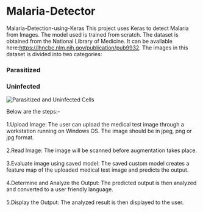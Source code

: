 # Malaria-Detector
Malaria-Detection-using-Keras
This project uses Keras to detect Malaria from Images. The model used is trained from scratch. The dataset is obtained from the National Library of Medicine. It can be available here:https://lhncbc.nlm.nih.gov/publication/pub9932. The images in this dataset is divided into two categories:

### Parasitized                     

### Uninfected</br>

![Parasitized and Uninfected Cells](https://miro.medium.com/max/2632/1*dEu2ZRQZUMQE3bejURfO7g.png)

Below are the steps:-</br>
</br>
1.Upload Image: The user can upload the medical test image through a workstation running on Windows OS. The image should be in jpeg, png or jpg format.</br>
</br>
2.Read Image: The image will be scanned before augmentation takes place.</br>
</br>
3.Evaluate image using saved model: The saved custom model creates a feature map of the uploaded medical test image and predicts the output.</br>
</br>
4.Determine and Analyze the Output: The predicted output is then analyzed and converted to a user friendly language.</br>
</br>
5.Display the Output: The analyzed result is then displayed to the user.


